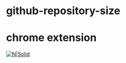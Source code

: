 # github-repository-size
# chrome extension
[![N|Solid](https://s30.postimg.org/b7jq0xr0h/screenshot.png)](https://s30.postimg.org/b7jq0xr0h/screenshot.png)
